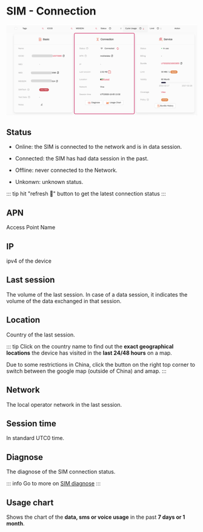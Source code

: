# SIM - Connection

![simconnection](/simconnection.png)

## Status

- Online: the SIM is connected to the network and is in data session.

- Connected: the SIM has had data session in the past.

- Offline: never connected to the Network.

- Unkonwn: unknown status.

::: tip
hit "refresh 🔄" button to get the latest connection status
:::

## APN
Access Point Name

## IP 
ipv4 of the device

## Last session
The volume of the last session. In case of a data session, it indicates the volume of the data exchanged in that session.

## Location
Country of the last session. 

::: tip
Click on the country name to find out the **exact geographical locations** the device has visited in the **last 24/48 hours** on a map. 

Due to some restrictions in China, click the button on the right top corner to switch between the google map (outside of China) and amap.
:::

## Network
The local operator network in the last session.

## Session time
In standard UTC0 time.

## Diagnose
The diagnose of the SIM connection status. 

::: info Go to
more on [SIM diagnose](diagnose)
:::


## Usage chart
Shows the chart of the **data, sms or voice usage** in the past **7 days or 1 month**.
